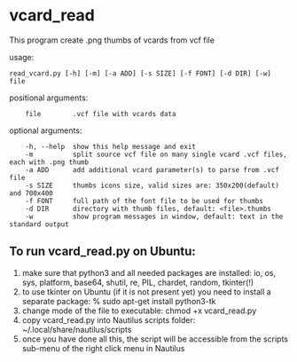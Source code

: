 # vcard_read

This program create .png thumbs of vcards from vcf file

usage:

	read_vcard.py [-h] [-m] [-a ADD] [-s SIZE] [-f FONT] [-d DIR] [-w] file

positional arguments:

		file        .vcf file with vcards data

optional arguments:

		-h, --help  show this help message and exit 
		-m          split source vcf file on many single vcard .vcf files, each with .png thumb
		-a ADD      add additional vcard parameter(s) to parse from .vcf file
		-s SIZE     thumbs icons size, valid sizes are: 350x200(default) and 700x400
		-f FONT     full path of the font file to be used for thumbs
		-d DIR      directory with thumb files, default: <file>.thumbs
		-w          show program messages in window, default: text in the standard output


To run vcard_read.py on Ubuntu:
-------------------------------
1) make sure that python3 and all needed packages are installed: 
	io, os, sys, platform, base64, shutil, re, PIL, chardet, random, tkinter(!)
2) to use tkinter on Ubuntu (if it is not present yet) you  need to install a separate package:
    % sudo apt-get install python3-tk
3) change mode of the file to executable:  chmod +x vcard_read.py
4) copy vcard_read.py into Nautilus scripts folder: ~/.local/share/nautilus/scripts
5) once you have done all this, the script will be accessible from the scripts sub-menu of the right click menu in Nautilus